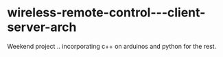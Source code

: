 # wireless-remote-control---client-server-arch
Weekend project .. incorporating c++ on arduinos and python for the rest.

